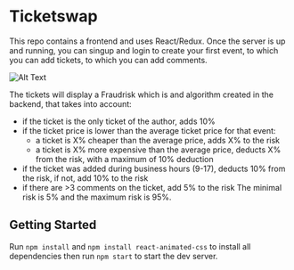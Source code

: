 # Ticketswap

This repo contains a frontend and uses React/Redux.
Once the server is up and running, you can singup and login to create your first event, to which you can add tickets, to which you can add comments.

![Alt Text](https://media.giphy.com/media/daxclaRGETy4bIHJKL/giphy.gif)

The tickets will display a Fraudrisk which is and algorithm created in the backend, that takes into account:
* if the ticket is the only ticket of the author, adds 10%
* if the ticket price is lower than the average ticket price for that event:
	* a ticket is X% cheaper than the average price, adds X% to the risk 
	* a ticket is X% more expensive than the average price, deducts X% from the risk, with a maximum of 10% deduction
* if the ticket was added during business hours (9-17), deducts 10% from the risk, if not, add 10% to the risk
* if there are >3 comments on the ticket, add 5% to the risk
The minimal risk is 5% and the maximum risk is 95%.

## Getting Started
Run `npm install` and `npm install react-animated-css` to install all dependencies then run `npm start` to start the dev server.


